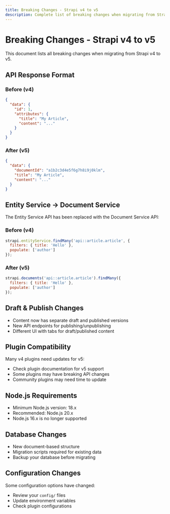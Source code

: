 ```yaml
---
title: Breaking Changes - Strapi v4 to v5
description: Complete list of breaking changes when migrating from Strapi v4 to v5
---
```


# Breaking Changes - Strapi v4 to v5

This document lists all breaking changes when migrating from Strapi v4 to v5.

## API Response Format

### Before (v4)
```json
{
  "data": {
    "id": 1,
    "attributes": {
      "title": "My Article",
      "content": "..."
    }
  }
}
```

### After (v5)
```json
{
  "data": {
    "documentId": "a1b2c3d4e5f6g7h8i9j0klm",
    "title": "My Article",
    "content": "..."
  }
}
```

## Entity Service → Document Service

The Entity Service API has been replaced with the Document Service API:

### Before (v4)
```javascript
strapi.entityService.findMany('api::article.article', {
  filters: { title: 'Hello' },
  populate: ['author']
});
```

### After (v5)
```javascript
strapi.documents('api::article.article').findMany({
  filters: { title: 'Hello' },
  populate: ['author']
});
```

## Draft & Publish Changes

- Content now has separate draft and published versions
- New API endpoints for publishing/unpublishing
- Different UI with tabs for draft/published content

## Plugin Compatibility

Many v4 plugins need updates for v5:
- Check plugin documentation for v5 support
- Some plugins may have breaking API changes
- Community plugins may need time to update

## Node.js Requirements

- Minimum Node.js version: 18.x
- Recommended: Node.js 20.x
- Node.js 16.x is no longer supported

## Database Changes

- New document-based structure
- Migration scripts required for existing data
- Backup your database before migrating

## Configuration Changes

Some configuration options have changed:
- Review your `config/` files
- Update environment variables
- Check plugin configurations

